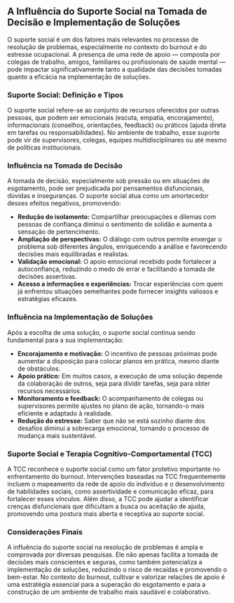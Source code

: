 
## A Influência do Suporte Social na Tomada de Decisão e Implementação de Soluções

O suporte social é um dos fatores mais relevantes no processo de resolução de problemas, especialmente no contexto do burnout e do estresse ocupacional. A presença de uma rede de apoio — composta por colegas de trabalho, amigos, familiares ou profissionais de saúde mental — pode impactar significativamente tanto a qualidade das decisões tomadas quanto a eficácia na implementação de soluções.

### Suporte Social: Definição e Tipos

O suporte social refere-se ao conjunto de recursos oferecidos por outras pessoas, que podem ser emocionais (escuta, empatia, encorajamento), informacionais (conselhos, orientações, feedback) ou práticos (ajuda direta em tarefas ou responsabilidades). No ambiente de trabalho, esse suporte pode vir de supervisores, colegas, equipes multidisciplinares ou até mesmo de políticas institucionais.

### Influência na Tomada de Decisão

A tomada de decisão, especialmente sob pressão ou em situações de esgotamento, pode ser prejudicada por pensamentos disfuncionais, dúvidas e inseguranças. O suporte social atua como um amortecedor desses efeitos negativos, promovendo:

- **Redução do isolamento:** Compartilhar preocupações e dilemas com pessoas de confiança diminui o sentimento de solidão e aumenta a sensação de pertencimento.
- **Ampliação de perspectivas:** O diálogo com outros permite enxergar o problema sob diferentes ângulos, enriquecendo a análise e favorecendo decisões mais equilibradas e realistas.
- **Validação emocional:** O apoio emocional recebido pode fortalecer a autoconfiança, reduzindo o medo de errar e facilitando a tomada de decisões assertivas.
- **Acesso a informações e experiências:** Trocar experiências com quem já enfrentou situações semelhantes pode fornecer insights valiosos e estratégias eficazes.

### Influência na Implementação de Soluções

Após a escolha de uma solução, o suporte social continua sendo fundamental para a sua implementação:

- **Encorajamento e motivação:** O incentivo de pessoas próximas pode aumentar a disposição para colocar planos em prática, mesmo diante de obstáculos.
- **Apoio prático:** Em muitos casos, a execução de uma solução depende da colaboração de outros, seja para dividir tarefas, seja para obter recursos necessários.
- **Monitoramento e feedback:** O acompanhamento de colegas ou supervisores permite ajustes no plano de ação, tornando-o mais eficiente e adaptado à realidade.
- **Redução do estresse:** Saber que não se está sozinho diante dos desafios diminui a sobrecarga emocional, tornando o processo de mudança mais sustentável.

### Suporte Social e Terapia Cognitivo-Comportamental (TCC)

A TCC reconhece o suporte social como um fator protetivo importante no enfrentamento do burnout. Intervenções baseadas na TCC frequentemente incluem o mapeamento da rede de apoio do indivíduo e o desenvolvimento de habilidades sociais, como assertividade e comunicação eficaz, para fortalecer esses vínculos. Além disso, a TCC pode ajudar a identificar crenças disfuncionais que dificultam a busca ou aceitação de ajuda, promovendo uma postura mais aberta e receptiva ao suporte social.

### Considerações Finais

A influência do suporte social na resolução de problemas é ampla e comprovada por diversas pesquisas. Ele não apenas facilita a tomada de decisões mais conscientes e seguras, como também potencializa a implementação de soluções, reduzindo o risco de recaídas e promovendo o bem-estar. No contexto do burnout, cultivar e valorizar relações de apoio é uma estratégia essencial para a superação do esgotamento e para a construção de um ambiente de trabalho mais saudável e colaborativo.
```
